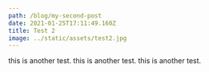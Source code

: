 ```yaml
---
path: /blog/my-second-post
date: 2021-01-25T17:11:49.160Z
title: Test 2
image: ../static/assets/test2.jpg
---
```

this is another test. this is another test. this is another test.
